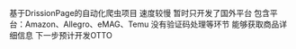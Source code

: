 基于DrissionPage的自动化爬虫项目
速度较慢
暂时只开发了国外平台
包含平台：Amazon、Allegro、eMAG、Temu
没有验证码处理等环节
能够获取商品详细信息
下一步预计开发OTTO
